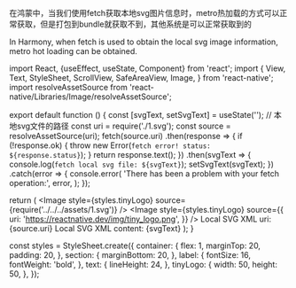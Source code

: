 在鸿蒙中，当我们使用fetch获取本地svg图片信息时，metro热加载的方式可以正常获取，但是打包到bundle就获取不到，其他系统是可以正常获取到的

In Harmony, when fetch is used to obtain the local svg image information, metro hot loading can be obtained.

import React, {useEffect, useState, Component} from 'react';
import {
  View,
  Text,
  StyleSheet,
  ScrollView,
  SafeAreaView,
  Image,
} from 'react-native';
import resolveAssetSource from 'react-native/Libraries/Image/resolveAssetSource';

export default function () {
  const [svgText, setSvgText] = useState('');
  // 本地svg文件的路径
  const uri = require('./1.svg');
  const source = resolveAssetSource(uri);
  fetch(source.uri)
    .then(response => {
      if (!response.ok) {
        throw new Error(`fetch error! status: ${response.status}`);
      }
      return response.text();
    })
    .then(svgText => {
      console.log(`fetch local svg file: ${svgText}`);
      setSvgText(svgText);
    })
    .catch(error => {
      console.error(
        'There has been a problem with your fetch operation:',
        error,
      );
    });

  return (
    <SafeAreaView style={styles.container}>
      <ScrollView>
        <Image
          style={styles.tinyLogo}
          source={require('../../../assets/1.svg')}
        />
        <Image
          style={styles.tinyLogo}
          source={{
            uri: 'https://reactnative.dev/img/tiny_logo.png',
          }}
        />
        <Text style={styles.label}>Local SVG XML uri:</Text>
        <Text style={styles.text}>{source.uri}</Text>
        <Text style={styles.label}>Local SVG XML content:</Text>
        <Text style={styles.text}>{svgText}</Text>
      </ScrollView>
    </SafeAreaView>
  );
}

const styles = StyleSheet.create({
  container: {
    flex: 1,
    marginTop: 20,
    padding: 20,
  },
  section: {
    marginBottom: 20,
  },
  label: {
    fontSize: 16,
    fontWeight: 'bold',
  },
  text: {
    lineHeight: 24,
  },
  tinyLogo: {
    width: 50,
    height: 50,
  },
});
